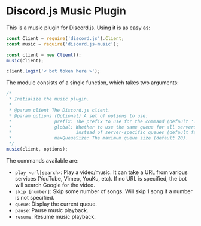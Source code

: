# Discord.js Music Plugin

This is a music plugin for Discord.js. Using it is as easy as:
```javascript
const Client = require('discord.js').Client;
const music = require('discord.js-music');

const client = new Client();
music(client);

client.login('< bot token here >');
```

The module consists of a single function, which takes two arguments:
```javascript
/*
 * Initialize the music plugin.
 *
 * @param client The Discord.js client.
 * @param options (Optional) A set of options to use:
 *                prefix: The prefix to use for the command (default '!').
 *                global: Whether to use the same queue for all servers
 *                        instead of server-specific queues (default false).
 *                maxQueueSize: The maximum queue size (default 20).
 */
music(client, options);
```

The commands available are:
* `play <url|search>`: Play a video/music. It can take a URL from various services (YouTube, Vimeo, YouKu, etc). If no URL is specified, the bot will search Google for the video.
* `skip [number]`: Skip some number of songs. Will skip 1 song if a number is not specified.
* `queue`: Display the current queue.
* `pause`: Pause music playback.
* `resume`: Resume music playback.
